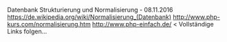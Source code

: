 Datenbank Strukturierung und Normalisierung - 08.11.2016
https://de.wikipedia.org/wiki/Normalisierung_(Datenbank)
http://www.php-kurs.com/normalisierung.htm
http://www.php-einfach.de/ < Vollständige Links folgen...

